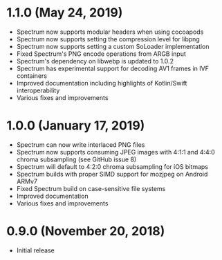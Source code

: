 # 1.1.0 (May 24, 2019)

 - Spectrum now supports modular headers when using cocoapods
 - Spectrum now supports setting the compression level for libpng
 - Spectrum now supports setting a custom SoLoader implementation
 - Fixed Spectrum's PNG encode operations from ARGB input
 - Spectrum's dependency on libwebp is updated to 1.0.2
 - Spectrum has experimental support for decoding AV1 frames in IVF containers
 - Improved documentation including highlights of Kotlin/Swift interoperability
 - Various fixes and improvements

# 1.0.0 (January 17, 2019)

 - Spectrum can now write interlaced PNG files
 - Spectrum now supports consuming JPEG images with 4:1:1 and 4:4:0 chroma subsampling (see GitHub issue 8)
 - Spectrum will default to 4:2:0 chroma subsampling for iOS bitmaps
 - Spectrum builds with proper SIMD support for mozjpeg on Android ARMv7
 - Fixed Spectrum build on case-sensitive file systems
 - Improved documentation
 - Various fixes and improvements

# 0.9.0 (November 20, 2018)

 - Initial release
